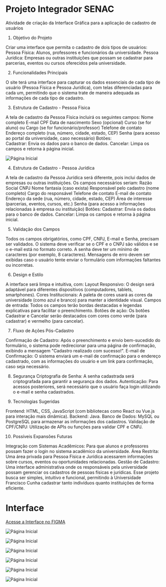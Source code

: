 # Projeto Integrador SENAC

Atividade de criação da Interface Gráfica para a aplicação de cadastro de usuários


1. Objetivo do Projeto

  Criar uma interface que permita o cadastro de dois tipos de usuários:
  Pessoa Física: Alunos, professores e funcionários da universidade.
  Pessoa Jurídica: Empresas ou outras instituições que possam se cadastrar para parcerias, eventos ou cursos oferecidos pela universidade.
  
2. Funcionalidades Principais

O site terá uma interface para capturar os dados essenciais de cada tipo de usuário (Pessoa Física e Pessoa Jurídica), com telas diferenciadas para cada um, permitindo que o sistema trate de maneira adequada as informações de cada tipo de cadastro.

3. Estrutura de Cadastro - Pessoa Física

A tela de cadastro da Pessoa Física incluirá os seguintes campos:
  Nome completo
  E-mail
  CPF
  Data de nascimento
  Sexo (opcional)
  Curso (se for aluno) ou Cargo (se for funcionário/professor)
  Telefone de contato
  Endereço completo (rua, número, cidade, estado, CEP)
  Senha (para acesso ao portal da universidade, caso necessário)
  Botões:  
    Cadastrar: Envia os dados para o banco de dados.
    Cancelar: Limpa os campos e retorna à página inicial.

  ![Página Inicial](interface/form-pf.png)
    
4. Estrutura de Cadastro - Pessoa Jurídica

A tela de cadastro da Pessoa Jurídica será diferente, pois inclui dados de empresas ou outras instituições. Os campos necessários seriam:
Razão Social
CNPJ
Nome fantasia (caso exista)
Responsável pelo cadastro (nome completo)
Cargo do responsável
Telefone de contato
E-mail de contato
Endereço da sede (rua, número, cidade, estado, CEP)
Área de interesse (parcerias, eventos, cursos, etc.)
Senha (para acesso a informações relacionadas à empresa ou instituição)
Botões:
  Cadastrar: Envia os dados para o banco de dados.
  Cancelar: Limpa os campos e retorna à página inicial.
  
5. Validação dos Campos

Todos os campos obrigatórios, como CPF, CNPJ, E-mail e Senha, precisam ser validados.
O sistema deve verificar se o CPF e o CNPJ são válidos e se o e-mail está no formato correto.
A senha deve ter um mínimo de caracteres (por exemplo, 8 caracteres).
Mensagens de erro devem ser exibidas caso o usuário tente enviar o formulário com informações faltantes ou incorretas.

6. Design e Estilo

A interface será limpa e intuitiva, com:
Layout Responsivo: O design será adaptável para diferentes dispositivos (computadores, tablets, smartphones).
Cores Institucionais: A paleta de cores usará as cores da universidade (como azul e branco) para manter a identidade visual.
Campos de entrada: Todos os campos terão bordas destacadas e legendas explicativas para facilitar o preenchimento.
Botões de ação: Os botões Cadastrar e Cancelar serão destacados com cores como verde (para cadastrar) e vermelho (para cancelar).

7. Fluxo de Ações Pós-Cadastro

Confirmação de Cadastro: Após o preenchimento e envio bem-sucedido do formulário, o sistema pode redirecionar para uma página de confirmação, exibindo a mensagem "Cadastro realizado com sucesso!".
E-mail de Confirmação: O sistema enviará um e-mail de confirmação para o endereço cadastrado, com as informações do usuário e um link para confirmação, caso seja necessário.

8. Segurança
Criptografia de Senha: A senha cadastrada será criptografada para garantir a segurança dos dados.
Autenticação: Para acessos posteriores, será necessário que o usuário faça login utilizando o e-mail e senha cadastrados.

9. Tecnologias Sugeridas

Frontend: HTML, CSS, JavaScript (com bibliotecas como React ou Vue.js para interação mais dinâmica).
Backend: Java. 
Banco de Dados: MySQL ou PostgreSQL para armazenar as informações dos cadastros.
Validação de CPF/CNPJ: Utilização de APIs ou funções para validar CPF e CNPJ.

10. Possíveis Expansões Futuras

Integração com Sistemas Acadêmicos: Para que alunos e professores possam fazer o login no sistema acadêmico da universidade.
Área Restrita: Uma área privada para Pessoa Física e Jurídica acessarem informações sobre cursos, eventos ou oportunidades relacionadas.
Gestão de Cadastro: Uma interface administrativa onde os responsáveis pela universidade possam gerenciar os cadastros de pessoas físicas e jurídicas.
Esse projeto busca ser simples, intuitivo e funcional, permitindo à Universidade Francisco Cunha cadastrar tanto indivíduos quanto instituições de forma eficiente.

# Interface

[Acesse a Interface no FIGMA](https://www.figma.com/design/Y19ydHdo4qDxoErMiXxPxT/Projeto-Integrador?node-id=9-138&t=Z7MtAqhue5j7EtQ8-1)

![Página Inicial](interface/pg-inicial.png)

![Página Inicial](interface/menu-suspenso.png)

![Página Inicial](interface/cursos.png)

![Página Inicial](interface/pg-curso.png)



![Página Inicial](interface/form-pj.png)

![Página Inicial](interface/pg-login.png)






